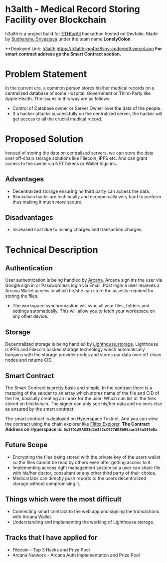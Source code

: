 # h3alth - Medical Record Storing Facility over Blockchain

h3alth is a project build for [ETHforAll](https://ethforall.devfolio.co/overview) hackathon hosted on Devfolio. Made by [Sudhanshu Srivastava](https://github.com/Codered9/) under the team name **LonelyColon**. 

**Deployed Link: [h3alth](https://h3alth-gg4hz8sny-codered9.vercel.app)
https://h3alth-gg4hz8sny-codered9.vercel.app
**For smart contract address go the Smart Contract section.**

# Problem Statement

In the current era, a common person stores his/her medical records on a centralized database of some Hospital. Government or Third-Party like Apple Health. The issues in this way are as follows:

 - Control of Database owner or Server Owner over the data of the people.
 - If a hacker attacks successfully on the centralized server, the hacker will get access to all the crucial medical record.

# Proposed Solution

Instead of storing the data on centralized servers, we can store the data over off-chain storage solutions like Filecoin, IPFS etc. And can grant access to the owner via NFT tokens or Wallet Sign ins.

## Advantages

 - Decentralized storage ensuring no third party can access the data.
 - Blockchain hacks are techincally and economically very hard to perform thus making it much more secure.
 

## Disadvantages

- Increased cost due to mining charges and transaction charges.


# Technical Description

## Authentication

User authentication is being handled by [Arcana](https://www.arcana.network/). Arcana sign ins the user via Google sign in or Passwordless login via Email. Post login a user recieves a Arcana Wallet access in which he/she can store the assests required for storing the files.
- The workspace synchronization will sync all your files, folders and settings automatically. This will allow you to fetch your workspace on any other device.

## Storage

Decentralized storage is being handled by [Lighthouse.storage](https://www.lighthouse.storage/). Lighthouse is IPFS and Filecoin backed storage technology which automatically bargains with the storage provider nodes and stores our data over off-chain nodes and returns CID.

## Smart Contract

The Smart Contract is pretty basic and simple. In the contract there is a mapping of the sender to an array which stores name of the file and CID of the file, basically creating an index for the user. Which can list all the files stored on blockchain. The signer can only see his/her data and no ones else as ensured by the smart contract.

The smart contract is deployed on Hyperspace Testnet. And you can view the contract using the chain explorer like [Filfox Explorer](https://hyperspace.filfox.info/en/address/0x17D1AEA831d2e322cCE77dBEb96aac134a345eDa).
**The Contract Address on Hyperspace is: `0x17D1AEA831d2e322cCE77dBEb96aac134a345eDa`**


## Future Scope
- Encrypting the files being stored with the private key of the users wallet so the files cannot be read by others even after getting access to it.
- Implementing access right management system so a user can share file with his/her doctor, consultant or any other third party of their choice.
- Medical labs can directly push reports to the users decentralized storage without compromising it.

## Things which were the most difficult
- Connecting smart contract to the web app and signing the transactions with Arcana Wallet.
- Understanding and implementing the working of Lighthouse storage.

## Tracks that I have applied for
- Filecoin - Top 3 Hacks and Prize Pool
- Arcana Network - Arcana Auth Implementation and Prize Pool